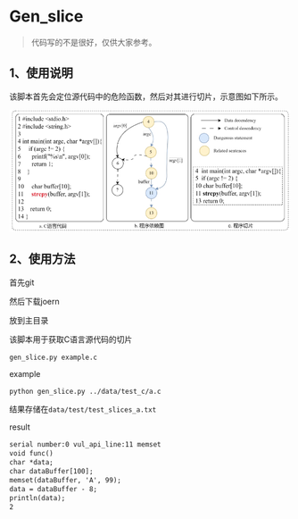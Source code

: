 # Gen_slice

> 代码写的不是很好，仅供大家参考。

## 1、使用说明

该脚本首先会定位源代码中的危险函数，然后对其进行切片，示意图如下所示。

![img](./pic/wps1.jpg)

## 2、使用方法



首先git



然后下载joern



放到主目录







该脚本用于获取C语言源代码的切片

```
gen_slice.py example.c
```

example

```
python gen_slice.py ../data/test_c/a.c
```



结果存储在`data/test/test_slices_a.txt`

result

```
serial number:0 vul_api_line:11 memset
void func()
char *data;
char dataBuffer[100];
memset(dataBuffer, 'A', 99);
data = dataBuffer - 8;
println(data);
2
```

